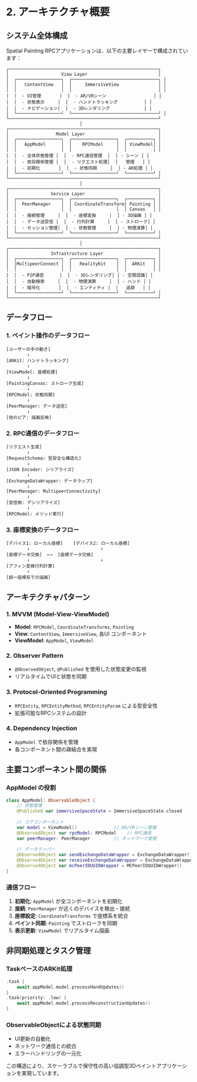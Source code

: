 # 2. アーキテクチャ概要

## システム全体構成

Spatial Painting RPCアプリケーションは、以下の主要レイヤーで構成されています：

```
┌─────────────────────────────────────────────────────────┐
│                    View Layer                           │
│  ┌─────────────────┐  ┌─────────────────────────────────┐ │
│  │   ContentView   │  │     ImmersiveView               │ │
│  │                 │  │                                 │ │
│  │  - UI管理       │  │  - AR/VRシーン                  │ │
│  │  - 状態表示     │  │  - ハンドトラッキング          │ │
│  │  - ナビゲーション│  │  - 3Dレンダリング             │ │
│  └─────────────────┘  └─────────────────────────────────┘ │
└─────────────────────────────────────────────────────────┘
                            │
┌─────────────────────────────────────────────────────────┐
│                  Model Layer                            │
│  ┌─────────────────┐  ┌─────────────────┐  ┌──────────┐ │
│  │   AppModel      │  │    RPCModel     │  │ ViewModel│ │
│  │                 │  │                 │  │          │ │
│  │  - 全体状態管理 │  │  - RPC通信管理  │  │ - シーン │ │
│  │  - 依存関係管理 │  │  - リクエスト処理│  │   管理   │ │
│  │  - 初期化       │  │  - 状態同期     │  │ - AR処理 │ │
│  └─────────────────┘  └─────────────────┘  └──────────┘ │
└─────────────────────────────────────────────────────────┘
                            │
┌─────────────────────────────────────────────────────────┐
│                Service Layer                            │
│  ┌─────────────────┐  ┌─────────────────┐  ┌──────────┐ │
│  │  PeerManager    │  │ CoordinateTransform│ Painting │ │
│  │                 │  │                 │  │ Canvas   │ │
│  │  - 接続管理     │  │  - 座標変換     │  │ - 3D描画 │ │
│  │  - データ送受信 │  │  - 行列計算     │  │ - ストローク│ │
│  │  - セッション管理│  │  - 状態管理     │  │ - 物理演算│ │
│  └─────────────────┘  └─────────────────┘  └──────────┘ │
└─────────────────────────────────────────────────────────┘
                            │
┌─────────────────────────────────────────────────────────┐
│                Infrastructure Layer                     │
│  ┌─────────────────┐  ┌─────────────────┐  ┌──────────┐ │
│  │MultipeerConnect │  │   RealityKit    │  │  ARKit   │ │
│  │                 │  │                 │  │          │ │
│  │  - P2P通信      │  │  - 3Dレンダリング│ │ - 空間認識│ │
│  │  - 自動検索     │  │  - 物理演算     │  │ - ハンド │ │
│  │  - 暗号化       │  │  - エンティティ │  │   追跡   │ │
│  └─────────────────┘  └─────────────────┘  └──────────┘ │
└─────────────────────────────────────────────────────────┘
```

## データフロー

### 1. ペイント操作のデータフロー
```
[ユーザーの手の動き]
        ↓
[ARKit: ハンドトラッキング]
        ↓
[ViewModel: 座標処理]
        ↓
[PaintingCanvas: ストローク生成]
        ↓
[RPCModel: 状態同期]
        ↓
[PeerManager: データ送信]
        ↓
[他のピア: 描画反映]
```

### 2. RPC通信のデータフロー
```
[リクエスト生成]
        ↓
[RequestSchema: 型安全な構造化]
        ↓
[JSON Encoder: シリアライズ]
        ↓
[ExchangeDataWrapper: データラップ]
        ↓
[PeerManager: MultipeerConnectivity]
        ↓
[受信側: デシリアライズ]
        ↓
[RPCModel: メソッド実行]
```

### 3. 座標変換のデータフロー
```
[デバイス1: ローカル座標]    [デバイス2: ローカル座標]
        ↓                           ↓
[座標データ交換]  ←→  [座標データ交換]
        ↓                           ↓
[アフィン変換行列計算]
        ↓
[統一座標系での描画]
```

## アーキテクチャパターン

### 1. MVVM (Model-View-ViewModel)
- **Model**: `RPCModel`, `CoordinateTransforms`, `Painting`
- **View**: `ContentView`, `ImmersiveView`, 各UI コンポーネント
- **ViewModel**: `AppModel`, `ViewModel`

### 2. Observer Pattern
- `@ObservedObject`, `@Published` を使用した状態変更の監視
- リアルタイムでUIと状態を同期

### 3. Protocol-Oriented Programming
- `RPCEntity`, `RPCEntityMethod`, `RPCEntityParam` による型安全性
- 拡張可能なRPCシステムの設計

### 4. Dependency Injection
- `AppModel` で依存関係を管理
- 各コンポーネント間の疎結合を実現

## 主要コンポーネント間の関係

### AppModel の役割
```swift
class AppModel: ObservableObject {
    // 状態管理
    @Published var immersiveSpaceState = ImmersiveSpaceState.closed
    
    // コアコンポーネント
    var model = ViewModel()              // AR/VRシーン管理
    @ObservedObject var rpcModel: RPCModel    // RPC通信
    var peerManager: PeerManager         // ネットワーク管理
    
    // データラッパー
    @ObservedObject var sendExchangeDataWrapper = ExchangeDataWrapper()
    @ObservedObject var receiveExchangeDataWrapper = ExchangeDataWrapper()
    @ObservedObject var mcPeerIDUUIDWrapper = MCPeerIDUUIDWrapper()
}
```

### 通信フロー
1. **初期化**: `AppModel` が全コンポーネントを初期化
2. **接続**: `PeerManager` が近くのデバイスを検出・接続
3. **座標設定**: `CoordinateTransforms` で座標系を統合
4. **ペイント同期**: `Painting` でストロークを同期
5. **表示更新**: `ViewModel` でリアルタイム描画

## 非同期処理とタスク管理

### TaskベースのARKit処理
```swift
.task {
    await appModel.model.processHandUpdates()
}
.task(priority: .low) {
    await appModel.model.processReconstructionUpdates()
}
```

### ObservableObjectによる状態同期
- UI更新の自動化
- ネットワーク通信との統合
- エラーハンドリングの一元化

この構造により、スケーラブルで保守性の高い協調型3Dペイントアプリケーションを実現しています。